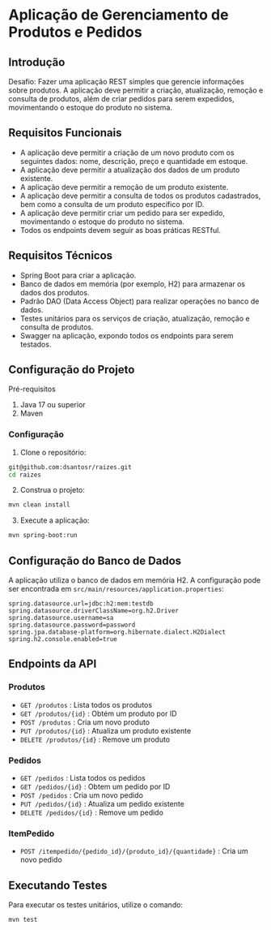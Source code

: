 # Aplicação de Gerenciamento de Produtos e Pedidos
## Introdução

Desafio: Fazer uma aplicação REST simples que gerencie informações sobre produtos. A aplicação deve permitir a criação, atualização, remoção e consulta de produtos, além de criar pedidos para serem expedidos, movimentando o estoque do produto no sistema.

## Requisitos Funcionais

- A aplicação deve permitir a criação de um novo produto com os seguintes dados: nome, descrição, preço e quantidade em estoque.
- A aplicação deve permitir a atualização dos dados de um produto existente.
- A aplicação deve permitir a remoção de um produto existente.
- A aplicação deve permitir a consulta de todos os produtos cadastrados, bem como a consulta de um produto específico por ID.
- A aplicação deve permitir criar um pedido para ser expedido, movimentando o estoque do produto no sistema.
- Todos os endpoints devem seguir as boas práticas RESTful.

## Requisitos Técnicos

- Spring Boot para criar a aplicação.
- Banco de dados em memória (por exemplo, H2) para armazenar os dados dos produtos.
- Padrão DAO (Data Access Object) para realizar operações no banco de dados.
- Testes unitários para os serviços de criação, atualização, remoção e consulta de produtos.
- Swagger na aplicação, expondo todos os endpoints para serem testados.

## Configuração do Projeto
Pré-requisitos

1. Java 17 ou superior
2. Maven

### Configuração

1. Clone o repositório:

```bash
git@github.com:dsantosr/raizes.git
cd raizes
```

2. Construa o projeto:
   
```bash
mvn clean install
```

3. Execute a aplicação:
   
```bash
mvn spring-boot:run
```

## Configuração do Banco de Dados
A aplicação utiliza o banco de dados em memória H2. A configuração pode ser encontrada em `src/main/resources/application.properties`:

```properties
spring.datasource.url=jdbc:h2:mem:testdb
spring.datasource.driverClassName=org.h2.Driver
spring.datasource.username=sa
spring.datasource.password=password
spring.jpa.database-platform=org.hibernate.dialect.H2Dialect
spring.h2.console.enabled=true
```

## Endpoints da API

### Produtos
* `GET /produtos` : Lista todos os produtos
* `GET /produtos/{id}` : Obtém um produto por ID
* `POST /produtos` : Cria um novo produto
* `PUT /produtos/{id}` : Atualiza um produto existente
* `DELETE /produtos/{id}` : Remove um produto

### Pedidos
* `GET /pedidos` : Lista todos os pedidos
* `GET /pedidos/{id}` : Obtem um pedido por ID
* `POST /pedidos` : Cria um novo pedido
* `PUT /pedidos/{id}` : Atualiza um pedido existente
* `DELETE /pedidos/{id}` : Remove um pedido

  
### ItemPedido
* `POST /itempedido/{pedido_id}/{produto_id}/{quantidade}` : Cria um novo pedido

## Executando Testes
Para executar os testes unitários, utilize o comando:
```
mvn test
```
